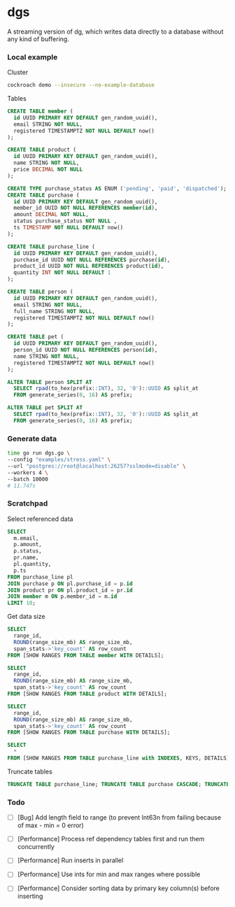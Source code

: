 # dgs
A streaming version of dg, which writes data directly to a database without any kind of buffering.

### Local example

Cluster

```sh
cockroach demo --insecure --no-example-database
```

Tables

```sql
CREATE TABLE member (
  id UUID PRIMARY KEY DEFAULT gen_random_uuid(),
  email STRING NOT NULL,
  registered TIMESTAMPTZ NOT NULL DEFAULT now()
);

CREATE TABLE product (
  id UUID PRIMARY KEY DEFAULT gen_random_uuid(),
  name STRING NOT NULL,
  price DECIMAL NOT NULL
);

CREATE TYPE purchase_status AS ENUM ('pending', 'paid', 'dispatched');
CREATE TABLE purchase (
  id UUID PRIMARY KEY DEFAULT gen_random_uuid(),
  member_id UUID NOT NULL REFERENCES member(id),
  amount DECIMAL NOT NULL,
  status purchase_status NOT NULL ,
  ts TIMESTAMP NOT NULL DEFAULT now()
);

CREATE TABLE purchase_line (
  id UUID PRIMARY KEY DEFAULT gen_random_uuid(),
  purchase_id UUID NOT NULL REFERENCES purchase(id),
  product_id UUID NOT NULL REFERENCES product(id),
  quantity INT NOT NULL DEFAULT 1
);

CREATE TABLE person (
  id UUID PRIMARY KEY DEFAULT gen_random_uuid(),
  email STRING NOT NULL,
  full_name STRING NOT NULL,
  registered TIMESTAMPTZ NOT NULL DEFAULT now()
);

CREATE TABLE pet (
  id UUID PRIMARY KEY DEFAULT gen_random_uuid(),
  person_id UUID NOT NULL REFERENCES person(id),
  name STRING NOT NULL,
  registered TIMESTAMPTZ NOT NULL DEFAULT now()
);

ALTER TABLE person SPLIT AT
  SELECT rpad(to_hex(prefix::INT), 32, '0')::UUID AS split_at
  FROM generate_series(0, 16) AS prefix;

ALTER TABLE pet SPLIT AT
  SELECT rpad(to_hex(prefix::INT), 32, '0')::UUID AS split_at
  FROM generate_series(0, 16) AS prefix;
```

### Generate data

```sh
time go run dgs.go \
--config "examples/stress.yaml" \
--url "postgres://root@localhost:26257?sslmode=disable" \
--workers 4 \
--batch 10000
# 11.747s


```

### Scratchpad

Select referenced data

```sql
SELECT
  m.email,
  p.amount,
  p.status,
  pr.name,
  pl.quantity,
  p.ts
FROM purchase_line pl
JOIN purchase p ON pl.purchase_id = p.id
JOIN product pr ON pl.product_id = pr.id
JOIN member m ON p.member_id = m.id
LIMIT 10;
```

Get data size

```sql
SELECT
  range_id,
  ROUND(range_size_mb) AS range_size_mb,
  span_stats->'key_count' AS row_count
FROM [SHOW RANGES FROM TABLE member WITH DETAILS];

SELECT
  range_id,
  ROUND(range_size_mb) AS range_size_mb,
  span_stats->'key_count' AS row_count
FROM [SHOW RANGES FROM TABLE product WITH DETAILS];

SELECT
  range_id,
  ROUND(range_size_mb) AS range_size_mb,
  span_stats->'key_count' AS row_count
FROM [SHOW RANGES FROM TABLE purchase WITH DETAILS];

SELECT
  *
FROM [SHOW RANGES FROM TABLE purchase_line with INDEXES, KEYS, DETAILS];
```

Truncate tables

```sql
TRUNCATE TABLE purchase_line; TRUNCATE TABLE purchase CASCADE; TRUNCATE TABLE product CASCADE; TRUNCATE TABLE member CASCADE;
```

### Todo

- [ ] [Bug] Add length field to range (to prevent Int63n from failing because of max - min = 0 error)

- [ ] [Performance] Process ref dependency tables first and run them concurrently
- [ ] [Performance] Run inserts in parallel
- [ ] [Performance] Use ints for min and max ranges where possible
- [ ] [Performance] Consider sorting data by primary key column(s) before inserting
